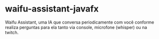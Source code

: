 # waifu-assistant-javafx
Waifu Assistant, uma IA que conversa periodicamente com você conforme realiza perguntas para ela tanto via console, microfone (whisper) ou na twitch.
